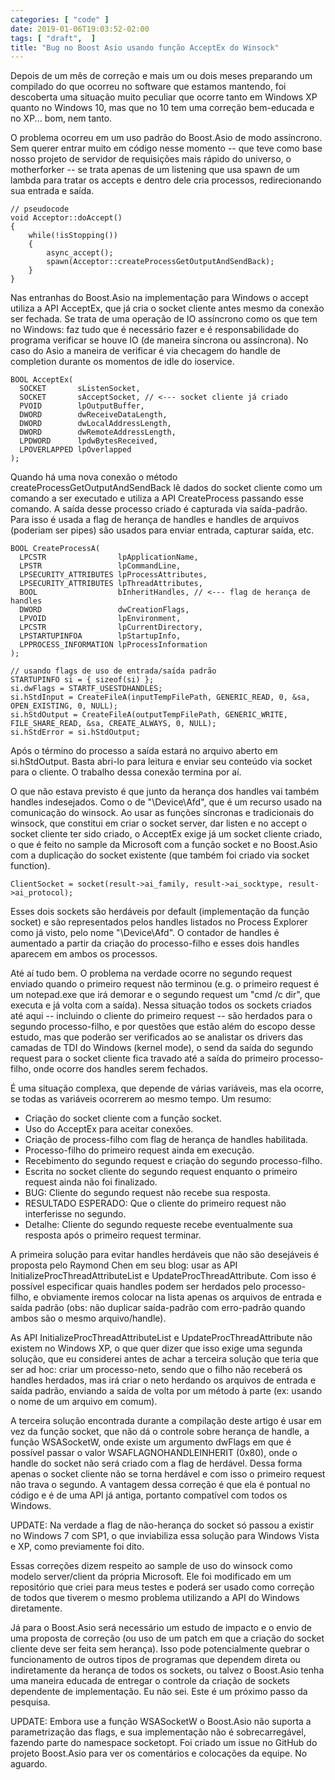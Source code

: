 ```yaml
---
categories: [ "code" ]
date: 2019-01-06T19:03:52-02:00
tags: [ "draft",  ]
title: "Bug no Boost Asio usando função AcceptEx do Winsock"
---
```

Depois de um mês de correção e mais um ou dois meses preparando um compilado do que ocorreu no software que estamos mantendo, foi descoberta uma situação muito peculiar que ocorre tanto em Windows XP quanto no Windows 10, mas que no 10 tem uma correção bem-educada e no XP... bom, nem tanto.

O problema ocorreu em um uso padrão do Boost.Asio de modo assíncrono. Sem querer entrar muito em código nesse momento -- que teve como base nosso projeto de servidor de requisições mais rápido do universo, o motherforker -- se trata apenas de um listening que usa spawn de um lambda para tratar os accepts e dentro dele cria processos, redirecionando sua entrada e saída.

    // pseudocode
    void Acceptor::doAccept()
    {
        while(!isStopping())
        {
            async_accept();
            spawn(Acceptor::createProcessGetOutputAndSendBack);
        }
    }

Nas entranhas do Boost.Asio na implementação para Windows o accept utiliza a API AcceptEx, que já cria o socket cliente antes mesmo da conexão ser fechada. Se trata de uma operação de IO assíncrono como os que tem no Windows: faz tudo que é necessário fazer e é responsabilidade do programa verificar se houve IO (de maneira síncrona ou assíncrona). No caso do Asio a maneira de verificar é via checagem do handle de completion durante os momentos de idle do ioservice.

    BOOL AcceptEx(
      SOCKET       sListenSocket,
      SOCKET       sAcceptSocket, // <--- socket cliente já criado
      PVOID        lpOutputBuffer,
      DWORD        dwReceiveDataLength,
      DWORD        dwLocalAddressLength,
      DWORD        dwRemoteAddressLength,
      LPDWORD      lpdwBytesReceived,
      LPOVERLAPPED lpOverlapped
    );

Quando há uma nova conexão o método createProcessGetOutputAndSendBack lê dados do socket cliente como um comando a ser executado e utiliza a API CreateProcess passando esse comando. A saída desse processo criado é capturada via saída-padrão. Para isso é usada a flag de herança de handles e handles de arquivos (poderiam ser pipes) são usados para enviar entrada, capturar saída, etc.

    BOOL CreateProcessA(
      LPCSTR                lpApplicationName,
      LPSTR                 lpCommandLine,
      LPSECURITY_ATTRIBUTES lpProcessAttributes,
      LPSECURITY_ATTRIBUTES lpThreadAttributes,
      BOOL                  bInheritHandles, // <--- flag de herança de handles
      DWORD                 dwCreationFlags,
      LPVOID                lpEnvironment,
      LPCSTR                lpCurrentDirectory,
      LPSTARTUPINFOA        lpStartupInfo,
      LPPROCESS_INFORMATION lpProcessInformation
    );
    
    // usando flags de uso de entrada/saída padrão
    STARTUPINFO si = { sizeof(si) };
    si.dwFlags = STARTF_USESTDHANDLES;
    si.hStdInput = CreateFileA(inputTempFilePath, GENERIC_READ, 0, &sa, OPEN_EXISTING, 0, NULL);
    si.hStdOutput = CreateFileA(outputTempFilePath, GENERIC_WRITE, FILE_SHARE_READ, &sa, CREATE_ALWAYS, 0, NULL);
    si.hStdError = si.hStdOutput;

Após o término do processo a saída estará no arquivo aberto em si.hStdOutput. Basta abri-lo para leitura e enviar seu conteúdo via socket para o cliente. O trabalho dessa conexão termina por aí.


O que não estava previsto é que junto da herança dos handles vai também handles indesejados. Como o de "\Device\Afd", que é um recurso usado na comunicação do winsock. Ao usar as funções síncronas e tradicionais do winsock, que constitui em criar o socket server, dar listen e no accept o socket cliente ter sido criado, o AcceptEx exige já um socket cliente criado, o que é feito no sample da Microsoft com a função socket e no Boost.Asio com a duplicação do socket existente (que também foi criado via socket function).

    ClientSocket = socket(result->ai_family, result->ai_socktype, result->ai_protocol);

Esses dois sockets são herdáveis por default (implementação da função socket) e são representados pelos handles listados no Process Explorer como já visto, pelo nome "\Device\Afd". O contador de handles é aumentado a partir da criação do processo-filho e esses dois handles aparecem em ambos os processos.

Até aí tudo bem. O problema na verdade ocorre no segundo request enviado quando o primeiro request não terminou (e.g. o primeiro request é um notepad.exe que irá demorar e o segundo request um "cmd /c dir", que executa e já volta com a saída). Nessa situação todos os sockets criados até aqui -- incluindo o cliente do primeiro request -- são herdados para o segundo processo-filho, e por questões que estão além do escopo desse estudo, mas que poderão ser verificados ao se analistar os drivers das camadas de TDI do Windows (kernel mode), o send da saída do segundo request para o socket cliente fica travado até a saída do primeiro processo-filho, onde ocorre dos handles serem fechados.

É uma situação complexa, que depende de várias variáveis, mas ela ocorre, se todas as variáveis ocorrerem ao mesmo tempo. Um resumo:

 - Criação do socket cliente com a função socket.
 - Uso do AcceptEx para aceitar conexões.
 - Criação de process-filho com flag de herança de handles habilitada.
 - Processo-filho do primeiro request ainda em execução.
 - Recebimento do segundo request e criação do segundo processo-filho.
 - Escrita no socket cliente do segundo request enquanto o primeiro request ainda não foi finalizado.
 - BUG: Cliente do segundo request não recebe sua resposta.
 - RESULTADO ESPERADO: Que o cliente do primeiro request não interferisse no segundo.
 - Detalhe: Cliente do segundo requeste recebe eventualmente sua resposta após o primeiro request terminar.

A primeira solução para evitar handles herdáveis que não são desejáveis é proposta pelo Raymond Chen em seu blog: usar as API InitializeProcThreadAttributeList e UpdateProcThreadAttribute. Com isso é possível especificar quais handles podem ser herdados pelo processo-filho, e obviamente iremos colocar na lista apenas os arquivos de entrada e saída padrão (obs: não duplicar saída-padrão com erro-padrão quando ambos são o mesmo arquivo/handle).

As API InitializeProcThreadAttributeList e UpdateProcThreadAttribute não existem no Windows XP, o que quer dizer que isso exige uma segunda solução, que eu considerei antes de achar a terceira solução que teria que ser ad hoc: criar um processo-neto, sendo que o filho não receberá os handles herdados, mas irá criar o neto herdando os arquivos de entrada e saída padrão, enviando a saída de volta por um método à parte (ex: usando o nome de um arquivo em comum).

A terceira solução encontrada durante a compilação deste artigo é usar em vez da função socket, que não dá o controle sobre herança de handle, a função WSASocketW, onde existe um argumento dwFlags em que é possível passar o valor WSAFLAGNOHANDLEINHERIT (0x80), onde o handle do socket não será criado com a flag de herdável. Dessa forma apenas o socket cliente não se torna herdável e com isso o primeiro request não trava o segundo. A vantagem dessa correção é que ela é pontual no código e é de uma API já antiga, portanto compatível com todos os Windows.

UPDATE: Na verdade a flag de não-herança do socket só passou a existir no Windows 7 com SP1, o que inviabiliza essa solução para Windows Vista e XP, como previamente foi dito.

Essas correções dizem respeito ao sample de uso do winsock como modelo server/client da própria Microsoft. Ele foi modificado em um repositório que criei para meus testes e poderá ser usado como correção de todos que tiverem o mesmo problema utilizando a API do Windows diretamente.

Já para o Boost.Asio será necessário um estudo de impacto e o envio de uma proposta de correção (ou uso de um patch em que a criação do socket cliente deve ser feita sem herança). Isso pode potencialmente quebrar o funcionamento de outros tipos de programas que dependem direta ou indiretamente da herança de todos os sockets, ou talvez o Boost.Asio tenha uma maneira educada de entregar o controle da criação de sockets dependente de implementação. Eu não sei. Este é um próximo passo da pesquisa.

UPDATE: Embora use a função WSASocketW o Boost.Asio não suporta a parametrização das flags, e sua implementação não é sobrecarregável, fazendo parte do namespace socketopt. Foi criado um issue no GitHub do projeto Boost.Asio para ver os comentários e colocações da equipe. No aguardo.
